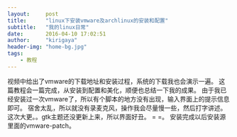 ```yaml
---
layout:     post
title:      "linux下安装vmware及archlinux的安装和配置"
subtitle:   "我的linux日常"
date:       2016-04-10 17:02:51
author:     "kirigaya"
header-img: "home-bg.jpg"
tags:
    - 教程
---
```

视频中给出了vmware的下载地址和安装过程，系统的下载我也会演示一遍。
这篇教程会一篇完成，从安装到配置和美化，顺便也总结一下我的成果。
由于我已经安装过一次vmware了，所以有个脚本的地方没有出现，输入界面上的提示信息即可。
宿舍太乱，所以就没有录麦克风，操作我会尽量慢一些，然后打字讲述。
这次大更。。gtk主题还没更新上来，所以界面好丑。  = =。
安装完成以后安装源里面的vmware-patch。
